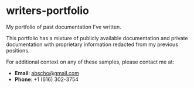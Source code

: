 # writers-portfolio
My portfolio of past documentation I've written. 

This portfolio has a mixture of publicly available documentation and private documentation with proprietary information redacted from my previous positions. 

For additional context on any of these samples, please contact me at: 
* **Email**: abscho@gmail.com
* **Phone**: +1 (616) 302-3754
